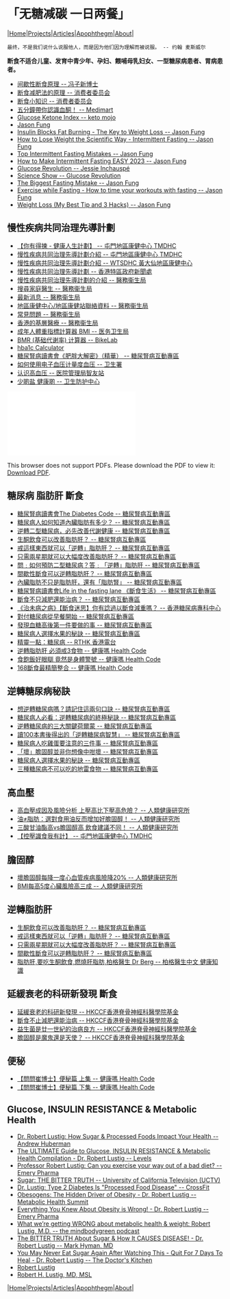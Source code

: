 # 「无糖减碳 一日两餐」

|[Home](/README.md)|[Projects](/projects.md)|[Articles](/articles.md)|[Apophthegm](/apophthegm.md)|[About](/about.md)|

```
最终，不是我们说什么说服他人，而是因为他们因为理解而被说服。 -- 约翰 麦斯威尔
```

**断食不适合儿童、发育中青少年、孕妇、餵哺母乳妇女、一型糖尿病患者、胃病患者。**   

- [间歇性断食原理 -- 冯子新博士](/fasting_theory.md)   
- [断食减肥法的原理 -- 消费者委员会](https://www.consumer.org.hk/sc/article/550-intermittent-fasting/550-intermittent-fasting-principle#tab)    
- [断食小知识 -- 消费者委员会](https://www.consumer.org.hk/sc/article/550-intermittent-fasting/550-intermittent-fasting-knowledge#tab)    
- [五分鐘帶你認識血酮！ -- Medimart ](https://www.medimart.com.hk/5-mins-ketone-ketosis-keto-diet)  
- [Glucose Ketone Index -- keto mojo](https://keto-mojo.com/glucose-ketone-index-gki/)  
- [Jason Fung](https://www.youtube.com/@MyChannel-j3r)  
- [Insulin Blocks Fat Burning - The Key to Weight Loss -- Jason Fung](https://www.youtube.com/watch?v=Y92SE4j_m50)  
- [How to Lose Weight the Scientific Way - Intermittent Fasting -- Jason Fung](https://www.youtube.com/watch?v=6aiR1mFD7Gw)  
- [Top Intermittent Fasting Mistakes -- Jason Fung](https://www.youtube.com/watch?v=1Gmyqs5bTbc)  
- [How to Make Intermittent Fasting EASY 2023 -- Jason Fung](https://www.youtube.com/watch?v=9PdjjrhW5uA)  
- [Glucose Revolution -- Jessie Inchauspé](https://www.youtube.com/@GlucoseRevolution)  
- [Science Show -- Glucose Revolution](https://www.youtube.com/watch?v=J6KHmymKE9M&list=PLANGBhsiwLJJ_dm8Lfxj7fQuWhdPGeIxX)  
- [The Biggest Fasting Mistake -- Jason Fung](https://www.youtube.com/watch?v=r6vkEIeBj_E)  
- [Exercise while Fasting - How to time your workouts with fasting -- Jason Fung](https://www.youtube.com/watch?v=Hun9pmORChw)  
- [Weight Loss (My Best Tip and 3 Hacks) -- Jason Fung](https://www.youtube.com/watch?v=JzUmK2zkOvM)  

## 慢性疾病共同治理先導計劃

- [【你有得揀 - 健康人生計劃】 -- 屯門地區康健中心 TMDHC](https://www.youtube.com/watch?v=LMXZB8TizkQ)  
- [慢性疾病共同治理先導計劃介紹 -- 屯門地區康健中心 TMDHC](https://www.youtube.com/watch?v=O0g_a78pg1s)  
- [慢性疾病共同治理先導計劃介紹 -- WTSDHC 黃大仙地區康健中心 ](https://www.youtube.com/watch?v=5YTqZ2_p_pc)  
- [慢性疾病共同治理先導計劃 -- 香港特區政府新聞處](https://www.youtube.com/watch?v=RwgQMLFufF4)  
- [慢性疾病共同治理先導計劃的介紹 -- 醫務衞生局](https://www.primaryhealthcare.gov.hk/cdcc/tc/gp/introduction.html)  
- [搜尋家庭醫生 -- 醫務衞生局](https://www.primaryhealthcare.gov.hk/cdcc/tc/gp/doctor_search.html)  
- [最新消息 -- 醫務衞生局](https://www.primaryhealthcare.gov.hk/cdcc/tc/gp/news.html)  
- [地區康健中心/地區康健站聯絡資料 -- 醫務衞生局](https://www.primaryhealthcare.gov.hk/cdcc/tc/gp/dhc_list.html)  
- [常見問題 -- 醫務衞生局](https://www.primaryhealthcare.gov.hk/cdcc/tc/gp/faq.html)  
- [香港的基層醫療 -- 醫務衞生局](https://www.primaryhealthcare.gov.hk/cdcc/tc/gp/primary_healthcare_in_hk.html)  
- [成年人體重指標計算器 BMI -- 医务卫生局](https://www.dhc.gov.hk/tc/bmi_calculator.html)  
- [BMR (基础代谢率) 计算器 -- BikeLab](https://bikelab.cn/bmr/)   
- [hba1c Calculator](https://www.hba1cnet.com/hba1c-calculator/)   
- [糖尿腎病讀書會《肥胖大解密》（精華） -- 糖尿腎病互動專區](https://www.youtube.com/watch?v=IcbUY0IYoDk)  
- [如何使用电子血压计量度血压 -- 卫生署](https://m.youtube.com/watch?v=7FyByk3ZWns)    
- [认识高血压 -- 医院管理局智友站](https://www21.ha.org.hk/smartpatient/SPW/zh-hk/Disease-Information/Disease/?guid=d41c67f5-f6f6-4d12-a1e4-b659ef2fbe43)    
- [少啲盐 健康啲 -- 卫生防护中心](https://www.chp.gov.hk/files/her/less_salt_for_better_health_infographic.pdf)    

<object data="/pdf/认识糖尿病 - 地区康健中心.pdf" type="application/pdf" width="900px" height="700px">
    <embed src="/pdf/认识糖尿病 - 地区康健中心.pdf">
        <p>This browser does not support PDFs. Please download the PDF to view it: <a href="/pdf/认识糖尿病 - 地区康健中心.pdf">Download PDF</a>.</p>
</object>

## 糖尿病 脂肪肝 斷食

- [糖尿腎病讀書會The Diabetes Code -- 糖尿腎病互動專區](https://www.youtube.com/watch?v=bd_p-Fw_PYw)  
- [糖尿病人如何知道內臟脂肪有多少？ -- 糖尿腎病互動專區](https://www.youtube.com/watch?v=GFs_qkpXpbI)  
- [逆轉二型糖尿病，必先改善代謝健康 -- 糖尿腎病互動專區](https://www.youtube.com/watch?v=_ZT-LTTx6xo)  
- [生酮飲食可以改善脂肪肝？ -- 糖尿腎病互動專區](https://www.youtube.com/watch?v=_0QQqHVnHUg)  
- [戒這樣東西就可以「逆轉」脂肪肝？ -- 糖尿腎病互動專區](https://www.youtube.com/watch?v=Yc1bKr2ZNqw)  
- [只需兩星期就可以大幅度改善脂肪肝？ -- 糖尿腎病互動專區](https://www.youtube.com/watch?v=DRc5ah77U5M)  
- [問﹕如何預防二型糖尿病？答﹕「逆轉」脂肪肝 -- 糖尿腎病互動專區](https://www.youtube.com/watch?v=h711mqkUBPY)  
- [間歇性斷食可以逆轉脂肪肝？ -- 糖尿腎病互動專區](https://www.youtube.com/watch?v=DwaPQQiJiCU)  
- [內臟脂肪不只是脂肪肝，還有「脂肪腎」 -- 糖尿腎病互動專區](https://www.youtube.com/watch?v=6OFmMgOeWuw)  
- [糖尿腎病讀書會Life in the fasting lane 《斷食生活》 -- 糖尿腎病互動專區](https://www.youtube.com/watch?v=FRbRmFsmDcU)  
- [斷食不只減肥還能治病？ -- 糖尿腎病互動專區](https://www.youtube.com/watch?v=ute2e0msd_M)  
- [《治未病之病》【斷食迷思】你有諗過以斷食減重嗎？ -- 香港糖尿病專科中心](https://www.youtube.com/watch?v=e8SvW5CDW0c)  
- [對付糖尿病從早餐開始 -- 糖尿腎病互動專區](https://www.youtube.com/watch?v=ZzFU0cmMQYU)  
- [發現血糖高後第一件要做的事 -- 糖尿腎病互動專區](https://www.youtube.com/watch?v=btrK0S-aRJk)  
- [糖尿病人選擇水果的秘訣 -- 糖尿腎病互動專區](https://www.youtube.com/watch?v=vIKvohkqUCM)  
- [精靈一點：糖尿病 -- RTHK 香港電台](https://www.youtube.com/watch?v=HzG2Ul9WB9U)  
- [逆轉脂肪肝 必須戒3食物 -- 健康嗎 Health Code](https://www.youtube.com/watch?v=EWpXGCqM4Xg)  
- [食飽飯好眼瞓 竟然是身體警號 -- 健康嗎 Health Code](https://www.youtube.com/watch?v=H3y3c6cnVh0)  
- [168斷食最精簡整合 -- 健康嗎 Health Code](https://www.youtube.com/watch?v=de1FNqBrRwQ)  

## 逆轉糖尿病秘訣

- [想逆轉糖尿病嗎？請記住這兩句口訣 -- 糖尿腎病互動專區](https://www.youtube.com/watch?v=HlcyZOsMBFc)  
- [糖尿病人必看：逆轉糖尿病的終極秘訣 -- 糖尿腎病互動專區](https://www.youtube.com/watch?v=2YMyB4uTkEE)  
- [逆轉糖尿病的三大關鍵荷爾蒙 -- 糖尿腎病互動專區](https://www.youtube.com/watch?v=DvndvV0k8Kw)  
- [讀100本書後得出的「逆轉糖尿病智慧」 -- 糖尿腎病互動專區](https://www.youtube.com/watch?v=lywF5Qpv2uc)  
- [糖尿病人吃雞蛋要注意的三件事 -- 糖尿腎病互動專區](https://www.youtube.com/watch?v=vZHEheNNIPM)  
- [「壞」膽固醇並非你想像中咁壞 -- 糖尿腎病互動專區](https://www.youtube.com/watch?v=sYCKNR9WRTE)  
- [糖尿病人選擇水果的秘訣 -- 糖尿腎病互動專區](https://www.youtube.com/watch?v=vIKvohkqUCM)  
- [三種糖尿病不可以吃的地雷食物 -- 糖尿腎病互動專區](https://www.youtube.com/watch?v=Ph_syuqDVtI)  

## 高血壓

- [高血壓成因及風險分析 上壓高比下壓高危險？ -- 人類健康研究所](https://www.youtube.com/watch?v=zVwiC7rQMNw)  
- [油≠脂肪：選對食用油反而增加好膽固醇！ -- 人類健康研究所](https://www.youtube.com/watch?v=LIcte9P1qaw)  
- [三酸甘油酯高vs膽固醇高 飲食建議不同！ -- 人類健康研究所](https://www.youtube.com/watch?v=i7dvNgtVCEQ)  
- [【控壓識食我有計】 -- 屯門地區康健中心 TMDHC](https://www.youtube.com/watch?v=j1dNcYLZ880)  

## 膽固醇

- [壞膽固醇每降一度心血管疾病風險降20% -- 人類健康研究所](https://www.youtube.com/watch?v=WLE6YQMLCpI&list=PLHW9VckgbhA0WS2VXJzeHaJhdurPV0ZaK&index=6)  
- [BMI每高5度心臟風險高三成 -- 人類健康研究所](https://www.youtube.com/watch?v=oO9p4b-nxYY&list=PLHW9VckgbhA0WS2VXJzeHaJhdurPV0ZaK&index=29)  

## 逆轉脂肪肝

- [生酮飲食可以改善脂肪肝？ -- 糖尿腎病互動專區](https://www.youtube.com/watch?v=_0QQqHVnHUg)  
- [戒這樣東西就可以「逆轉」脂肪肝？ -- 糖尿腎病互動專區](https://www.youtube.com/watch?v=Yc1bKr2ZNqw)  
- [只需兩星期就可以大幅度改善脂肪肝？ -- 糖尿腎病互動專區](https://www.youtube.com/watch?v=DRc5ah77U5M)  
- [間歇性斷食可以逆轉脂肪肝？ -- 糖尿腎病互動專區](https://www.youtube.com/watch?v=DwaPQQiJiCU)  
- [脂肪肝,要吃生酮飲食,燃燒肝脂肪,柏格醫生 Dr Berg -- 柏格醫生中文 健康知識](https://www.youtube.com/watch?v=qczPxQ27lEw)  

## 延緩衰老的科研新發現 斷食

- [延緩衰老的科研新發現 -- HKCCF香港脊骨神經科醫學院基金](https://www.youtube.com/watch?v=aMuo4d0ICQc)  
- [斷食不止減肥還能治病 -- HKCCF香港脊骨神經科醫學院基金](https://www.youtube.com/watch?v=QuZlPRrb8FM)  
- [益生菌是廿一世紀的治病良方 -- HKCCF香港脊骨神經科醫學院基金](https://www.youtube.com/watch?v=jrxSSo7x3y0)  
- [膽固醇是魔鬼還是天使？ -- HKCCF香港脊骨神經科醫學院基金](https://www.youtube.com/watch?v=E3rIezx06C0)

## 便秘

- [【問問崔博士】便秘篇 上集 -- 健康嗎 Health Code](https://www.youtube.com/watch?v=YyqD0FW08jw)  
- [【問問崔博士】便秘篇 下集 -- 健康嗎 Health Code](https://www.youtube.com/watch?v=Rqen3LqacUQ)  

## Glucose, INSULIN RESISTANCE & Metabolic Health

- [Dr. Robert Lustig: How Sugar & Processed Foods Impact Your Health -- Andrew Huberman](https://www.youtube.com/watch?v=n28W4AmvMDE)  
- [The ULTIMATE Guide to Glucose, INSULIN RESISTANCE & Metabolic Health Compilation - Dr. Robert Lustig -- Levels](https://www.youtube.com/watch?v=zG4XD116uy8)  
- [Professor Robert Lustig: Can you exercise your way out of a bad diet?  -- Emery Pharma](https://www.youtube.com/watch?v=Nbmqo-HNHC4)  
- [Sugar: THE BITTER TRUTH -- University of California Television (UCTV)](https://www.youtube.com/watch?v=dBnniua6-oM)  
- [Dr. Lustig: Type 2 Diabetes Is "Processed Food Disease" -- 
CrossFit](https://www.youtube.com/watch?v=f1oRlVKwrio)  
- [Obesogens: The Hidden Driver of Obesity - Dr. Robert Lustig -- Metabolic Health Summit](https://www.youtube.com/watch?v=YxO4KKdCtCs)  
- [Everything You Knew About Obesity is Wrong! - Dr. Robert Lustig -- Emery Pharma](https://www.youtube.com/watch?v=k10chQmT1Eg)  
- [What we’re getting WRONG about metabolic health & weight: Robert Lustig, M.D. -- the mindbodygreen podcast](https://www.youtube.com/watch?v=lTSE6btw9xM)  
- [The BITTER TRUTH About Sugar & How It CAUSES DISEASE! - Dr. Robert Lustig -- Mark Hyman, MD](https://www.youtube.com/watch?v=Lpsmq6S7BMQ)  
- [You May Never Eat Sugar Again After Watching This - Quit For 7 Days To Heal - Dr. Robert Lustig -- The Doctor's Kitchen](https://www.youtube.com/watch?v=VBmvvP53818)  
- [Robert Lustig](https://www.youtube.com/channel/UC0Rnz8dv1-25An6Q8DK5uLg)  
- [Robert H. Lustig, MD, MSL](https://robertlustig.com/)  

|[Home](/README.md)|[Projects](/projects.md)|[Articles](/articles.md)|[Apophthegm](/apophthegm.md)|[About](/about.md)|

